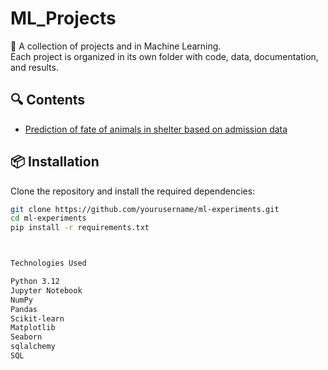 # ML_Projects

🧪 A collection of projects and  in Machine Learning.  
Each project is organized in its own folder with code, data, documentation, and results.

## 🔍 Contents
- [Prediction of fate of animals in shelter based on admission data]()



## 📦 Installation

Clone the repository and install the required dependencies:

```bash
git clone https://github.com/yourusername/ml-experiments.git
cd ml-experiments
pip install -r requirements.txt



Technologies Used

Python 3.12
Jupyter Notebook
NumPy
Pandas
Scikit-learn
Matplotlib
Seaborn
sqlalchemy
SQL
